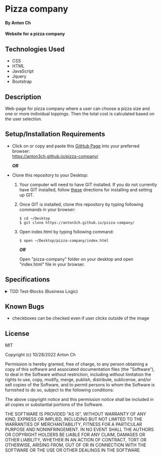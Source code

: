 # Pizza company

#### By Anton Ch

#### Website for a pizza company

## Technologies Used

* CSS
* HTML
* JavaScript
* Jquery
* Bootstrap


## Description

Web-page for pizza company where a user can choose a pizza size and one or more individual toppings. Then the total cost is calculated based on the user selection.



## Setup/Installation Requirements

* Click on or copy and paste this [GitHub Page](https://anton3ch.github.io/pizza-company/) into your preferred browser:<br>https://anton3ch.github.io/pizza-company/

  ***OR***

* Clone this repository to your Desktop:
  1. Your computer will need to have GIT installed. If you do not currently have GIT installed, follow [these](https://docs.github.com/en/get-started/quickstart/set-up-git) directions for installing and setting up GIT.
  2. Once GIT is installed, clone this repository by typing following commands in your browser:
      ```
      $ cd ~/Desktop
      $ git clone https://anton3ch.github.io/pizza-company/
      ```
  3. Open index.html by typing following command: 
      ```
      $ open ~/Desktop/pizza-company/index.html
      ```
      ***OR***

      Open "pizza-company" folder on your desktop and open "index.html" file in your browser.


## Specifications
<details markdown=block>
<summary markdown=span>TDD Test-Blocks (Business Logic)</summary>
Describe: Pizza()

Test: "It should return a Pizza object with two properties for toppings and size"
Code: const myPizza = new Pizza(["lemon", "ginger", "coleslaw"], "medium");
Expected Output: Pizza { toppings: ["lemon", "ginger", "coleslaw"], size: "medium" }

Test: "It should return a Pizza object with 4 properties for toppings, size and quantity"
Code: const myPizza = new Pizza(["anchovies", "pineapple"], "medium", 2);
Expected Output: Pizza { toppings: ["lemon", "ginger", "coleslaw"], size: "medium", quantity: 2}


Describe: Order()

Test: "It should return an Order object with three properties for pizzas, customer and currentId"
Code: const newOrder = new Order();
Expected Output: Order { Pizzas: {}, customer: {}, currentId = 0 }


Describe: Order.prototype.assignId()

Test: "It should increment id by 1"
Code: newOrder.assignId();
Expected Output: this.currentId = 1;


Describe: Order.prototype.addPizza()

Test: "It should nest pizza object inside Order object and assign Id"
Code: newOrder.addPizza(myPizza);
Expected Output: pizzas: {1: Pizza {toppings: ["lemon", "ginger", "coleslaw"], size: "medium", quantity: 2, cost: 0, id: 1} }


Describe: Order.prototype.findPizza(id)

Test: "It should find a pizza object by id"
Code: newOrder.findPizza(1)
Expected Output: Pizza {toppings: Array(3), size: 'medium', quantity: 2, cost: 29, id: 1}


Describe: Order.prototype.deletePizza(id)

Test: "It should delete pizza object from inside Order object"
Code: newOrder.deletePizza(1);
Expected Output: {pizzas: {}, ...}


Describe: Customer()
Test: "It should return a Customer object with firstName, lastName, email and address properties"
Code: const newCustomer = new Customer('John', 'Lennon', 'john.lennon@beatles.com', '123 beatle lane Beatler, BT 90210');
Expected Output: Customer { firstName: 'John', lastName: 'Lennon',email: 'john.lennon@beatles.com', address: '123 beatle lane Beatler, BT 90210' }

Describe: Order.prototype.addCustomer()

Test: "It should nest customer object inside Order object"
Code: newOrder.addCustomer(newCustomer);
Expected Output: newOrder { ..., Customer { firstName: 'John', lastName: 'Lennon',email: 'john.lennon@beatles.com', address: '123 beatle lane Beatler, BT 90210' }, ... }

Describe: Pizza.prototype.calculateCost()

Test: "It should calculate cost of pizza based on topping quantity and size"
Code: myPizza.calculateCost();
Expected Output: Pizza {toppings: Array(3), size: 'medium', quantity: 1, cost: 29, id: 1}

Test: "It should calculate cost of pizza based on amount of toppings, size and pizza quantity"
Code: myPizza.calculateCost();
Expected Output: Pizza {toppings: Array(3), size: 'medium', quantity: 2, cost: 58, id: 1}

Test: "It should add $10 to the total price if small size is selected"
Code: let pizza = new Pizza(3, "small", 1);
       pizza.calculateCost()
Expected Output: 19

Test: "It should add $20 to the total price if medium size is selected"
Code: let pizza = new Pizza(3, "medium", 1);
       pizza.calculateCost()
Expected Output: 29

Test: "It should add $50 to the total price if large size is selected"
Code: let pizza = new Pizza(3, "large", 1);
       pizza.calculateCost()
Expected Output: 59



</details> 
 
## Known Bugs

* checkboxes can be checked even if user clicks outside of the image 

## License

MIT

Copyright (c) 10/28/2022 Anton Ch

Permission is hereby granted, free of charge, to any person obtaining a copy of this software and associated documentation files (the "Software"), to deal in the Software without restriction, including without limitation the rights to use, copy, modify, merge, publish, distribute, sublicense, and/or sell copies of the Software, and to permit persons to whom the Software is furnished to do so, subject to the following conditions:

The above copyright notice and this permission notice shall be included in all copies or substantial portions of the Software.

THE SOFTWARE IS PROVIDED "AS IS", WITHOUT WARRANTY OF ANY KIND, EXPRESS OR IMPLIED, INCLUDING BUT NOT LIMITED TO THE WARRANTIES OF MERCHANTABILITY, FITNESS FOR A PARTICULAR PURPOSE AND NONINFRINGEMENT. IN NO EVENT SHALL THE AUTHORS OR COPYRIGHT HOLDERS BE LIABLE FOR ANY CLAIM, DAMAGES OR OTHER LIABILITY, WHETHER IN AN ACTION OF CONTRACT, TORT OR OTHERWISE, ARISING FROM, OUT OF OR IN CONNECTION WITH THE SOFTWARE OR THE USE OR OTHER DEALINGS IN THE SOFTWARE.